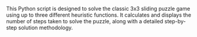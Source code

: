 This Python script is designed to solve the classic 3x3 sliding puzzle game using up to three different heuristic functions. It calculates and displays the number of steps taken to solve the puzzle, along with a detailed step-by-step solution methodology.



